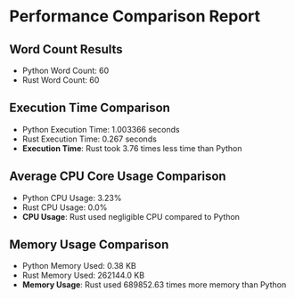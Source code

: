# Performance Comparison Report

## Word Count Results

- Python Word Count: 60
- Rust Word Count: 60

## Execution Time Comparison

- Python Execution Time: 1.003366 seconds
- Rust Execution Time: 0.267 seconds
- **Execution Time**: Rust took 3.76 times less time than Python

## Average CPU Core Usage Comparison

- Python CPU Usage: 3.23%
- Rust CPU Usage: 0.0%
- **CPU Usage**: Rust used negligible CPU compared to Python

## Memory Usage Comparison

- Python Memory Used: 0.38 KB
- Rust Memory Used: 262144.0 KB
- **Memory Usage**: Rust used 689852.63 times more memory than Python

